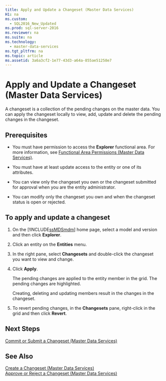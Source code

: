 ```yaml
---
title: Apply and Update a Changeset (Master Data Services)
H1: na
ms.custom: 
  - SQL2016_New_Updated
ms.prod: sql-server-2016
ms.reviewer: na
ms.suite: na
ms.technology: 
  - master-data-services
ms.tgt_pltfrm: na
ms.topic: article
ms.assetid: 3a6a3cf2-1e77-43d3-a64a-855ae51258e7
---
```

# Apply and Update a Changeset (Master Data Services)
  A changeset is a collection of the pending changes on the master data. You can apply the changeset locally to view, add, update and delete the pending changes in the changeset.  
  
## Prerequisites  
  
-   You must have permission to access the **Explorer** functional area. For more information, see [Functional Area Permissions &#40;Master Data Services&#41;](../../Topics/TopicNameNotContainA/Functional-Area-Permissions--Master-Data-Services-.md).  
  
-   You must have at least update access to the entity or one of its attributes.  
  
-   You can view only the changeset you own or the changeset submitted for approval when you are the entity administrator.  
  
-   You can modify only the changeset you own and when the changeset status is open or rejected.  
  
## To apply and update a changeset  
  
1.  On the [!INCLUDE[ssMDSmdm](../../Topics/TopicNameContainA/includes/ssMDSmdm_md.md)] home page, select a model and version and then click **Explorer**.  
  
2.  Click an entity on the **Entities** menu.  
  
3.  In the right pane, select **Changesets** and double-click the changeset you want to view and change.  
  
4.  Click **Apply**.  
  
     The pending changes are applied to the entity member in the grid. The pending changes are highlighted.  
  
     Creating, deleting and updating members result in the changes in the changeset.  
  
5.  To revert pending changes, in the **Changesets** pane, right-click in the  grid and then click **Revert**.  
  
## Next Steps  
 [Commit or Submit a Changeset &#40;Master Data Services&#41;](../../Topics/TopicNameContainA/Commit-or-Submit-a-Changeset--Master-Data-Services-.md)  
  
## See Also  
 [Create a Changeset &#40;Master Data Services&#41;](../../Topics/TopicNameContainA/Create-a-Changeset--Master-Data-Services-.md)   
 [Approve or Reject a Changeset &#40;Master Data Services&#41;](../../Topics/TopicNameContainA/Approve-or-Reject-a-Changeset--Master-Data-Services-.md)  
  
  